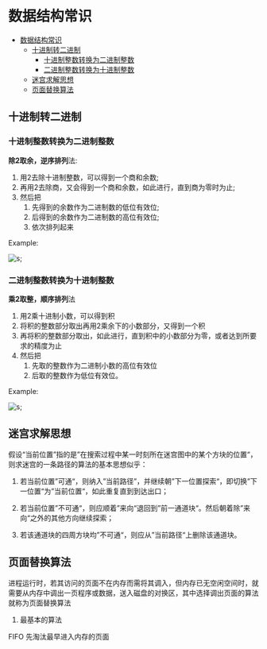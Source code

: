 # 数据结构常识

- [数据结构常识](#数据结构常识)
  - [十进制转二进制](#十进制转二进制)
    - [十进制整数转换为二进制整数](#十进制整数转换为二进制整数)
    - [二进制整数转换为十进制整数](#二进制整数转换为十进制整数)
  - [迷宫求解思想](#迷宫求解思想)
  - [页面替换算法](#页面替换算法)

## 十进制转二进制

### 十进制整数转换为二进制整数

**除2取余，逆序排列**法:

1. 用2去除十进制整数，可以得到一个商和余数;
2. 再用2去除商，又会得到一个商和余数，如此进行，直到商为零时为止;
3. 然后把
   1. 先得到的余数作为二进制数的低位有效位;
   2. 后得到的余数作为二进制数的高位有效位;
   3. 依次排列起来

Example:

![s](https://www.runoob.com/wp-content/uploads/2018/11/210-2.png);

### 二进制整数转换为十进制整数

**乘2取整，顺序排列**法

1. 用2乘十进制小数，可以得到积
2. 将积的整数部分取出再用2乘余下的小数部分，又得到一个积
3. 再将积的整数部分取出，如此进行，直到积中的小数部分为零，或者达到所要求的精度为止
4. 然后把
   1. 先取的整数作为二进制小数的高位有效位
   2. 后取的整数作为低位有效位。

Example:

![s](https://www.runoob.com/wp-content/uploads/2018/11/210-3.png);

## 迷宫求解思想

假设“当前位置”指的是”在搜索过程中某一时刻所在迷宫图中的某个方块的位置“，则求迷宫的一条路径的算法的基本思想似乎：

1. 若当前位置”可通“，则纳入”当前路径”，并继续朝”下一位置探索“，即切换”下一位置“为”当前位置“，如此重复直到到达出口；

2. 若当前位置”不可通“，则应顺着”来向“退回到”前一通道块“。然后朝着除”来向“之外的其他方向继续探索；

3. 若该通道块的四周方块均”不可通“，则应从”当前路径“上删除该通道块。

## 页面替换算法

进程运行时，若其访问的页面不在内存而需将其调入，但内存已无空闲空间时，就需要从内存中调出一页程序或数据，送入磁盘的对换区，其中选择调出页面的算法就称为页面替换算法

1. 最基本的算法

FIFO 先淘汰最早进入内存的页面
